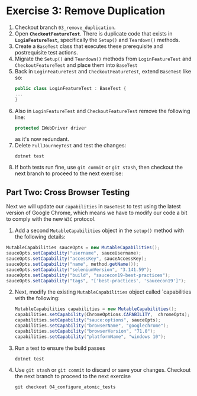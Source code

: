 # Exercise 3: Remove Duplication

1. Checkout branch `03_remove_duplication`.
2. Open **`CheckoutFeatureTest`**. There is duplicate code that exists in **`LoginFeatureTest`**, specifically the `Setup()` and `Teardown()` methods. 
4. Create a `BaseTest` class that executes these prerequisite and postrequisite test actions.
5. Migrate the `Setup()` and `Teardown()` methods from `LoginFeatureTest` and `CheckoutFeatureTest` and place them into `BaseTest`
6. Back in `LoginFeatureTest` and `CheckoutFeatureTest`, extend `BaseTest` like so:
    ```csharp
    public class LoginFeatureTest : BaseTest {
    ...
    }
    ```
7. Also in `LoginFeatureTest` and `CheckoutFeatureTest` remove the following line:
    ```csharp
    protected IWebDriver driver
    ```
    as it's now redundant.
7. Delete `FullJourneyTest` and test the changes:
    ```shell
    dotnet test
    ```
8. If both tests run fine, use `git commit` or `git stash`, then checkout the next branch to proceed to the next exercise:

## Part Two: Cross Browser Testing
Next we will update our `capabilities` in `BaseTest` to test using the latest version of Google Chrome, which means we have to modify our code a bit to comply with the new `W3C` protocol.
1. Add a second `MutableCapabilities` object in the `setup()` method with the following details:
```csharp
MutableCapabilities sauceOpts = new MutableCapabilities();
sauceOpts.setCapability("username", sauceUsername);
sauceOpts.setCapability("accessKey", sauceAccessKey);
sauceOpts.setCapability("name", method.getName());
sauceOpts.setCapability("seleniumVersion", "3.141.59");
sauceOpts.setCapability("build", "saucecon19-best-practices");
sauceOpts.setCapability("tags", "['best-practices', 'saucecon19']");
```
2. Next, modify the existing `MutableCapabilities` object called `capabilities with the following:
    ```csharp
    MutableCapabilities capabilities = new MutableCapabilities();
    capabilities.setCapability(ChromeOptions.CAPABILITY,  chromeOpts);
    capabilities.setCapability("sauce:options", sauceOpts);
    capabilities.setCapability("browserName", "googlechrome");
    capabilities.setCapability("browserVersion", "71.0");
    capabilities.setCapability("platformName", "windows 10");
    ```
3. Run a test to ensure the build passes
    ```shell
    dotnet test
    ```
4. Use `git stash` or `git commit` to discard or save your changes. Checkout the next branch to proceed to the next exercise
    ```shell
    git checkout 04_configure_atomic_tests
    ```